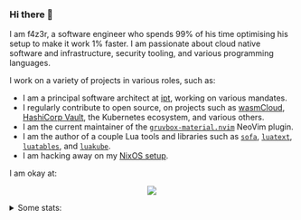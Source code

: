 ### Hi there 👋

I am f4z3r, a software engineer who spends 99% of his time optimising his setup to make it work 1%
faster. I am passionate about cloud native software and infrastructure, security tooling, and
various programming languages.

I work on a variety of projects in various roles, such as:
- I am a principal software architect at [ipt](https://ipt.ch/en/), working on various mandates.
- I regularly contribute to open source, on projects such as
  [wasmCloud](https://github.com/wasmCloud/wasmCloud), [HashiCorp
  Vault](https://github.com/hashicorp/vault), the Kubernetes ecosystem, and various others.
- I am the current maintainer of the
  [`gruvbox-material.nvim`](https://github.com/f4z3r/gruvbox-material.nvim) NeoVim plugin.
- I am the author of a couple Lua tools and libraries such as
  [`sofa`](https://github.com/f4z3r/sofa),
  [`luatext`](https://github.com/f4z3r/luatext),
  [`luatables`](https://github.com/f4z3r/luatables),
  and [`luakube`](https://github.com/f4z3r/luakube).
- I am hacking away on my [NixOS setup](https://github.com/f4z3r/nix).

I am okay at:

<p align="center">
  <a href="https://skillicons.dev">
    <img src="https://skillicons.dev/icons?i=neovim,kubernetes,docker,git,lua,go,nix,rust,py" />
  </a>
</p>

<details>
  <summary>Some stats:</summary>

  <a href="https://github.com/f4z3r">
    <img align="center" src="https://github-readme-stats.vercel.app/api?username=f4z3r&show_icons=True&theme=dark&include_all_commits=True&count_private=True" />
  </a>
  <a href="https://github.com/f4z3r">
    <img align="center" src="https://github-readme-stats.vercel.app/api/top-langs/?username=f4z3r&theme=dark&langs_count=8&layout=compact" />
  </a>
</details>


